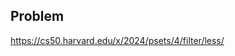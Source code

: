 <h2 tabindex="-1" class="heading-element" dir="auto">Problem</h2>

https://cs50.harvard.edu/x/2024/psets/4/filter/less/
